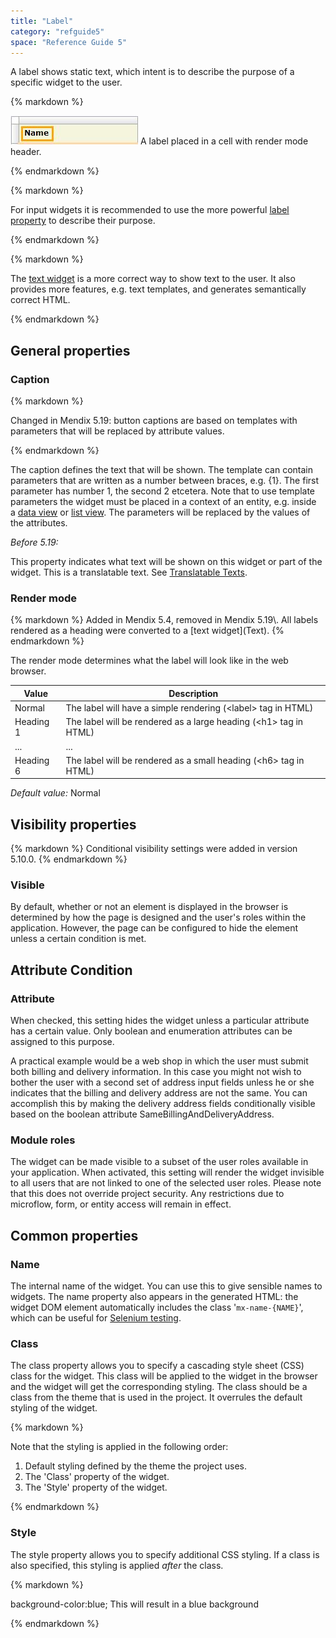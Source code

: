 ```yaml
---
title: "Label"
category: "refguide5"
space: "Reference Guide 5"
---
```



A label shows static text, which intent is to describe the purpose of a specific widget to the user.

<div class="alert alert-info">{% markdown %}

![](attachments/4522280/4751438.jpg)
A label placed in a cell with render mode header.

{% endmarkdown %}</div><div class="alert alert-info">{% markdown %}

For input widgets it is recommended to use the more powerful [label property](Text+box#Textbox-Labelproperties) to describe their purpose.

{% endmarkdown %}</div><div class="alert alert-info">{% markdown %}

The [text widget](Text) is a more correct way to show text to the user. It also provides more features, e.g. text templates, and generates semantically correct HTML.

{% endmarkdown %}</div>

## General properties

### Caption

<div class="alert alert-info">{% markdown %}

Changed in Mendix 5.19: button captions are based on templates with parameters that will be replaced by attribute values.

{% endmarkdown %}</div>

The caption defines the text that will be shown. The template can contain parameters that are written as a number between braces, e.g. {1}. The first parameter has number 1, the second 2 etcetera. Note that to use template parameters the widget must be placed in a context of an entity, e.g. inside a [data view](Data+view) or [list view](List+view). The parameters will be replaced by the values of the attributes.

_Before 5.19:_

This property indicates what text will be shown on this widget or part of the widget. This is a translatable text. See [Translatable Texts](Translatable+Texts).

### Render mode

<div class="alert alert-info">{% markdown %}
Added in Mendix 5.4, removed in Mendix 5.19\. All labels rendered as a heading were converted to a [text widget](Text).
{% endmarkdown %}</div>

The render mode determines what the label will look like in the web browser.

<table><thead><tr><th class="confluenceTh">Value</th><th class="confluenceTh">Description</th></tr></thead><tbody><tr><td class="confluenceTd">Normal</td><td class="confluenceTd">The label will have a simple rendering (&lt;label&gt; tag in HTML)</td></tr><tr><td class="confluenceTd">Heading 1</td><td class="confluenceTd">The label will be rendered as a large heading (&lt;h1&gt; tag in HTML)</td></tr><tr><td class="confluenceTd">...</td><td class="confluenceTd">...</td></tr><tr><td class="confluenceTd">Heading 6</td><td class="confluenceTd">The label will be rendered as a small heading (&lt;h6&gt; tag in HTML)</td></tr></tbody></table>

_Default value:_ Normal

## Visibility properties

<div class="alert alert-info">{% markdown %}
Conditional visibility settings were added in version 5.10.0.
{% endmarkdown %}</div>

### Visible

By default, whether or not an element is displayed in the browser is determined by how the page is designed and the user's roles within the application. However, the page can be configured to hide the element unless a certain condition is met. 

## Attribute Condition

### Attribute

When checked, this setting hides the widget unless a particular attribute has a certain value. Only boolean and enumeration attributes can be assigned to this purpose.

A practical example would be a web shop in which the user must submit both billing and delivery information. In this case you might not wish to bother the user with a second set of address input fields unless he or she indicates that the billing and delivery address are not the same. You can accomplish this by making the delivery address fields conditionally visible based on the boolean attribute SameBillingAndDeliveryAddress.

### Module roles

The widget can be made visible to a subset of the user roles available in your application. When activated, this setting will render the widget invisible to all users that are not linked to one of the selected user roles. Please note that this does not override project security. Any restrictions due to microflow, form, or entity access will remain in effect.

## Common properties

### Name

The internal name of the widget. You can use this to give sensible names to widgets. The name property also appears in the generated HTML: the widget DOM element automatically includes the class '`mx-name-{NAME}`', which can be useful for [Selenium testing](/howto50/Selenium+Support).

### Class

The class property allows you to specify a cascading style sheet (CSS) class for the widget. This class will be applied to the widget in the browser and the widget will get the corresponding styling. The class should be a class from the theme that is used in the project. It overrules the default styling of the widget.

<div class="alert alert-warning">{% markdown %}

Note that the styling is applied in the following order:

1.  Default styling defined by the theme the project uses.
2.  The 'Class' property of the widget.
3.  The 'Style' property of the widget.

{% endmarkdown %}</div>

### Style

The style property allows you to specify additional CSS styling. If a class is also specified, this styling is applied _after_ the class.

<div class="alert alert-info">{% markdown %}

background-color:blue;
This will result in a blue background

{% endmarkdown %}</div>